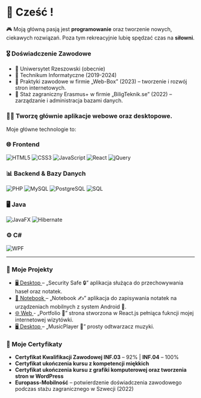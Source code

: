 # 🙋 Cześć !

🎮 Moją główną pasją jest **programowanie** oraz tworzenie nowych, ciekawych rozwiązań. Poza tym rekreacyjnie lubię spędzać czas na **siłowni**.  

### 🎖️ Doświadczenie Zawodowe
- 🏫 Uniwersytet Rzeszowski (obecnie)
- 🏫 Technikum Informatyczne (2019-2024)
- 🏢 Praktyki zawodowe w firmie „Web-Box” (2023) – tworzenie i rozwój stron internetowych.
- 🏢 Staż zagraniczny Erasmus+ w firmie „BiligTeknik.se” (2022) – zarządzanie i administracja bazami danych.

### 🧑‍💻 Tworzę głównie **aplikacje webowe oraz desktopowe**.  
Moje główne technologie to:  

### 🌐 Frontend
![HTML5](https://img.shields.io/badge/HTML5-E34F26?style=for-the-badge&logo=html5&logoColor=white) 
![CSS3](https://img.shields.io/badge/CSS3-1572B6?style=for-the-badge&logo=css3&logoColor=white) 
![JavaScript](https://img.shields.io/badge/JavaScript-F7DF1E?style=for-the-badge&logo=javascript&logoColor=black) 
![React](https://img.shields.io/badge/React-20232A?style=for-the-badge&logo=react&logoColor=61DAFB) 
![jQuery](https://img.shields.io/badge/jQuery-0769AD?style=for-the-badge&logo=jquery&logoColor=white)

### 📊 Backend & Bazy Danych
![PHP](https://img.shields.io/badge/PHP-777BB4?style=for-the-badge&logo=php&logoColor=white) 
![MySQL](https://img.shields.io/badge/MySQL-005C84?style=for-the-badge&logo=mysql&logoColor=white) 
![PostgreSQL](https://img.shields.io/badge/PostgreSQL-316192?style=for-the-badge&logo=postgresql&logoColor=white) 
![SQL](https://img.shields.io/badge/SQL-4479A1?style=for-the-badge&logo=database&logoColor=white)

### 🖥️ Java
![JavaFX](https://img.shields.io/badge/JavaFX-FF6600?style=for-the-badge&logo=java&logoColor=white) 
![Hibernate](https://img.shields.io/badge/Hibernate-59666C?style=for-the-badge&logo=hibernate&logoColor=white)

### ⚙️ C#
![WPF](https://img.shields.io/badge/WPF-68217A?style=for-the-badge&logo=dotnet&logoColor=white)


---
### 🚀 Moje Projekty

- [ 🖥️ Desktop ](https://github.com/xserafineq/SecuritySafe) – „Security Safe 🔒” aplikacja służąca do przechowywania haseł oraz notatek.
- [ 📱 Notebook ](https://github.com/xserafineq/Notebook) – „Notebook ✍️” aplikacja do zapisywania notatek na urządzeniach mobilnych z system Android 🤖.
- [ 🌐 Web ](https://github.com/xserafineq/Portfolio) - „Portfolio 🧑” strona stworzona w React.js pełniąca fukncji mojej internetowej wizytówki.
- [ 🖥️ Desktop ](https://github.com/xserafineq/MusicPlayer) – „MusicPlayer 🎵” prosty odtwarzacz muzyki.

### 📜 Moje Certyfikaty

- **Certyfikat Kwalifikacji Zawodowej INF.03** – 92% | **INF.04** – 100%  
- **Certyfikat ukończenia kursu z kompetencji miękkich**  
- **Certyfikat ukończenia kursu z grafiki komputerowej oraz tworzenia stron w WordPress**  
- **Europass-Mobilność** – potwierdzenie doświadczenia zawodowego podczas stażu zagranicznego w Szwecji (2022)










